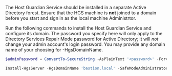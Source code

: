 The Host Guardian Service should be installed in a separate Active Directory forest.
Ensure that the HGS machine is **not** joined to a domain before you start and sign in as the local machine Administrtor.

Run the following commands to install the Host Guardian Service and configure its domain.
The password you specify here will only apply to the Directory Services Repair Mode password for Active Directory; it will *not* change your admin account's login password.
You may provide any domain name of your choosing for -HgsDomainName.

```powershell
$adminPassword = ConvertTo-SecureString -AsPlainText '<password>' -Force

Install-HgsServer -HgsDomainName 'bastion.local' -SafeModeAdministratorPassword $adminPassword -Restart
```

<!-- Appears in guarded-fabric-install-hgs-default.md and set-up-hgs-for-always-encrypted-in-sql-server.md
-->
